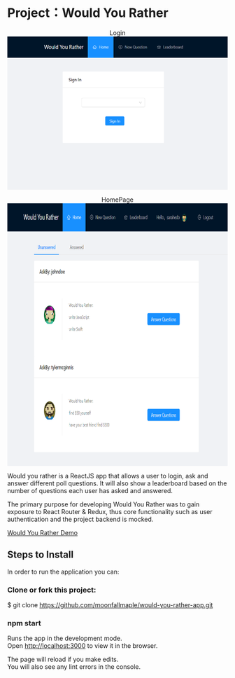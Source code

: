 # Project：Would You Rather

<div  align="center">
Login
<img src="./login.png" width = "900" height = "350" alt="图片名称" align=center /></b>

HomePage
<img src="./home.png" width = "1000" height = "600" alt="图片名称" align=center />
</div>



Would you rather is a ReactJS app that allows a user to login, ask and answer different poll questions. It will also show a leaderboard based on the number of questions each user has asked and answered.

The primary purpose for developing Would You Rather was to gain exposure to React Router & Redux, thus core functionality such as user authentication and the project backend is mocked.

[Would You Rather Demo](https://moonfallmaple.github.io/would-you-rather/)



## Steps to Install
In order to run the application you can:

### 
### Clone or fork this project:

$ git clone https://github.com/moonfallmaple/would-you-rather-app.git


### npm start

Runs the app in the development mode.<br>
Open [http://localhost:3000](http://localhost:3000) to view it in the browser.

The page will reload if you make edits.<br>
You will also see any lint errors in the console.


